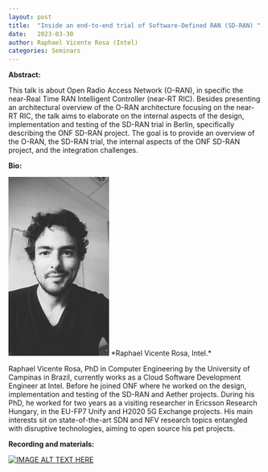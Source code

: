 ```yaml
---
layout: post
title:  "Inside an end-to-end trial of Software-Defined RAN (SD-RAN) "
date:   2023-03-30  
author: Raphael Vicente Rosa (Intel)
categories: Seminars
---
```


**Abstract:** 

This talk is about Open Radio Access Network (O-RAN), in specific the near-Real Time RAN Intelligent Controller (near-RT RIC). Besides presenting an architectural overview of the O-RAN architecture focusing on the near-RT RIC, the talk aims to elaborate on the internal aspects of the design, implementation and testing of the SD-RAN trial in Berlin, specifically describing the ONF SD-RAN project. The goal is to provide an overview of the O-RAN, the SD-RAN trial, the internal aspects of the ONF SD-RAN project, and the integration challenges.

**Bio:** 

<img alt="Raphael Vicente Rosa Foto bio" src="https://raw.githubusercontent.com/ia377-feec-unicamp/ia377-feec-unicamp.github.io/main/pictures/rsz_rapha.png" style="width: 200px; height: 356px;" >
*Raphael Vicente Rosa, Intel.*  

Raphael Vicente Rosa, PhD in Computer Engineering by the University of Campinas in Brazil, currently works as a Cloud Software Development Engineer at Intel. Before he joined ONF where he worked on the design, implementation and testing of the SD-RAN and Aether projects. During his PhD, he worked for two years as a visiting researcher in Ericsson Research Hungary, in the EU-FP7 Unify and H2020 5G Exchange projects. His main interests sit on state-of-the-art SDN and NFV research topics entangled with disruptive technologies, aiming to open source his pet projects.

**Recording and materials:**

[![IMAGE ALT TEXT HERE](http://img.youtube.com/vi/YOUTUBE_VIDEO_ID_HERE/0.jpg)](http://www.youtube.com/watch?v=YOUTUBE_VIDEO_ID_HERE)
